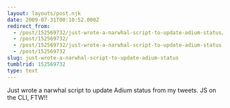 ```yaml
---
layout: layouts/post.njk
date: 2009-07-31T00:10:52.000Z
redirect_from:
  - /post/152569732/just-wrote-a-narwhal-script-to-update-adium-status/
  - /post/152569732/
  - /post/152569732/just-wrote-a-narwhal-script-to-update-adium-status
  - /post/152569732
slug: just-wrote-a-narwhal-script-to-update-adium-status
tumblrid: 152569732
type: text
---
```

<p>Just wrote a narwhal script to update Adium status from my tweets. JS on the CLI, FTW!!</p>
